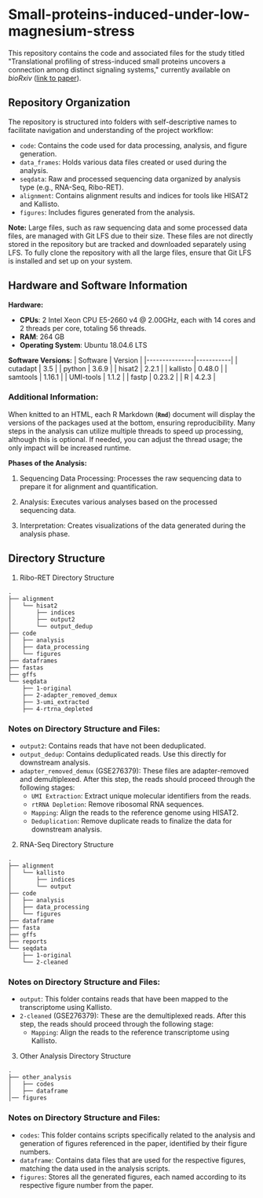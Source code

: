 # Small-proteins-induced-under-low-magnesium-stress

This repository contains the code and associated files for the study titled "Translational profiling of stress-induced small proteins uncovers a connection among distinct signaling systems," currently available on _bioRxiv_ ([link to paper](https://www.biorxiv.org/content/10.1101/2024.09.13.612970v4)).

## Repository Organization

The repository is structured into folders with self-descriptive names to facilitate navigation and understanding of the project workflow:

- `code`: Contains the code used for data processing, analysis, and figure generation.
- `data_frames`: Holds various data files created or used during the analysis.
- `seqdata`: Raw and processed sequencing data organized by analysis type (e.g., RNA-Seq, Ribo-RET).
- `alignment`: Contains alignment results and indices for tools like HISAT2 and Kallisto.
- `figures`: Includes figures generated from the analysis.

**Note:** Large files, such as raw sequencing data and some processed data files, are managed with Git LFS due to their size. These files are not directly stored in the repository but are tracked and downloaded separately using LFS. To fully clone the repository with all the large files, ensure that Git LFS is installed and set up on your system.

## Hardware and Software Information

**Hardware:**
- **CPUs**: 2 Intel Xeon CPU E5-2660 v4 @ 2.00GHz, each with 14 cores and 2 threads per core, totaling 56 threads.
- **RAM**: 264 GB
- **Operating System**: Ubuntu 18.04.6 LTS

**Software Versions:**
| Software      | Version   |
|---------------|-----------|
| cutadapt      | 3.5       |
| python        | 3.6.9     |
| hisat2        | 2.2.1     |
| kallisto      | 0.48.0    |
| samtools      | 1.16.1    |
| UMI-tools     | 1.1.2     |
| fastp         | 0.23.2    |
| R             | 4.2.3     |

### Additional Information:

When knitted to an HTML, each R Markdown (**`Rmd`**) document will display the versions of the packages used at the bottom, ensuring reproducibility. Many steps in the analysis can utilize multiple threads to speed up processing, although this is optional. If needed, you can adjust the thread usage; the only impact will be increased runtime.

**Phases of the Analysis:**
1. Sequencing Data Processing: Processes the raw sequencing data to prepare it for alignment and quantification.

2. Analysis: Executes various analyses based on the processed sequencing data.

3. Interpretation: Creates visualizations of the data generated during the analysis phase.


## Directory Structure

1. Ribo-RET Directory Structure
```plaintext
.
├── alignment
│   └── hisat2
│       ├── indices
│       ├── output2
│       └── output_dedup
├── code
│   ├── analysis
│   ├── data_processing
│   └── figures
├── dataframes
├── fastas
├── gffs
└── seqdata
    ├── 1-original
    ├── 2-adapter_removed_demux
    ├── 3-umi_extracted
    ├── 4-rtrna_depleted
```
### Notes on Directory Structure and Files:
- `output2`: Contains reads that have not been deduplicated.
- `output_dedup`: Contains deduplicated reads. Use this directly for downstream analysis. 
- `adapter_removed_demux` (GSE276379): These files are adapter-removed and demultiplexed. After this step, the reads should proceed through the following stages:
  - `UMI Extraction`: Extract unique molecular identifiers from the reads.
  - `rtRNA Depletion`: Remove ribosomal RNA sequences.
  - `Mapping`: Align the reads to the reference genome using HISAT2.
  - `Deduplication`: Remove duplicate reads to finalize the data for downstream analysis.

2. RNA-Seq Directory Structure
```plaintext
.
├── alignment
│   └── kallisto
│       ├── indices
│       └── output
├── code
│   ├── analysis
│   ├── data_processing
│   └── figures
├── dataframe
├── fasta
├── gffs
├── reports
└── seqdata
    ├── 1-original
    └── 2-cleaned
```
### Notes on Directory Structure and Files:
- `output`: This folder contains reads that have been mapped to the transcriptome using Kallisto.
- `2-cleaned` (GSE276379): These are the demultiplexed reads. After this step, the reads should proceed through the following stage:
  - `Mapping`: Align the reads to the reference transcriptome using Kallisto.

3. Other Analysis Directory Structure
```plaintext
.
├── other_analysis
│   ├── codes
│   ├── dataframe
│── figures 
```
### Notes on Directory Structure and Files:
- `codes`: This folder contains scripts specifically related to the analysis and generation of figures referenced in the paper, identified by their figure numbers.
- `dataframe`: Contains data files that are used for the respective figures, matching the data used in the analysis scripts.
- `figures`: Stores all the generated figures, each named according to its respective figure number from the paper.

  
